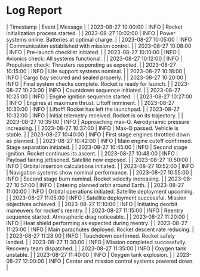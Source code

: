 # Log Report

| Timestamp | Event | Message |
| 2023-08-27 10:00:00 | INFO | Rocket initialization process started. |
| 2023-08-27 10:02:00 | INFO | Power systems online. Batteries at optimal charge. |
| 2023-08-27 10:05:00 | INFO | Communication established with mission control. |
| 2023-08-27 10:08:00 | INFO | Pre-launch checklist initiated. |
| 2023-08-27 10:10:00 | INFO | Avionics check: All systems functional. |
| 2023-08-27 10:12:00 | INFO | Propulsion check: Thrusters responding as expected. |
| 2023-08-27 10:15:00 | INFO | Life support systems nominal. |
| 2023-08-27 10:18:00 | INFO | Cargo bay secured and sealed properly. |
| 2023-08-27 10:20:00 | INFO | Final system checks complete. Rocket is ready for launch. |
| 2023-08-27 10:23:00 | INFO | Countdown sequence initiated. |
| 2023-08-27 10:25:00 | INFO | Engine ignition sequence started. |
| 2023-08-27 10:27:00 | INFO | Engines at maximum thrust. Liftoff imminent. |
| 2023-08-27 10:30:00 | INFO | Liftoff! Rocket has left the launchpad. |
| 2023-08-27 10:32:00 | INFO | Initial telemetry received. Rocket is on its trajectory. |
| 2023-08-27 10:35:00 | INFO | Approaching max-Q. Aerodynamic pressure increasing. |
| 2023-08-27 10:37:00 | INFO | Max-Q passed. Vehicle is stable. |
| 2023-08-27 10:40:00 | INFO | First stage engines throttled down as planned. |
| 2023-08-27 10:42:00 | INFO | Main engine cutoff confirmed. Stage separation initiated. |
| 2023-08-27 10:45:00 | INFO | Second stage ignition. Rocket continues its ascent. |
| 2023-08-27 10:48:00 | INFO | Payload fairing jettisoned. Satellite now exposed. |
| 2023-08-27 10:50:00 | INFO | Orbital insertion calculations initiated. |
| 2023-08-27 10:52:00 | INFO | Navigation systems show nominal performance. |
| 2023-08-27 10:55:00 | INFO | Second stage burn nominal. Rocket velocity increasing. |
| 2023-08-27 10:57:00 | INFO | Entering planned orbit around Earth. |
| 2023-08-27 11:00:00 | INFO | Orbital operations initiated. Satellite deployment upcoming. |
| 2023-08-27 11:05:00 | INFO | Satellite deployment successful. Mission objectives achieved. |
| 2023-08-27 11:10:00 | INFO | Initiating deorbit maneuvers for rocket's reentry. |
| 2023-08-27 11:15:00 | INFO | Reentry sequence started. Atmospheric drag noticeable. |
| 2023-08-27 11:20:00 | INFO | Heat shield performing as expected during reentry. |
| 2023-08-27 11:25:00 | INFO | Main parachutes deployed. Rocket descent rate reducing. |
| 2023-08-27 11:28:00 | INFO | Touchdown confirmed. Rocket safely landed. |
| 2023-08-27 11:30:00 | INFO | Mission completed successfully. Recovery team dispatched. |
| 2023-08-27 11:35:00 | INFO | Oxygen tank unstable. |
| 2023-08-27 11:40:00 | INFO | Oxygen tank explosion. |
| 2023-08-27 12:00:00 | INFO | Center and mission control systems powered down. |

